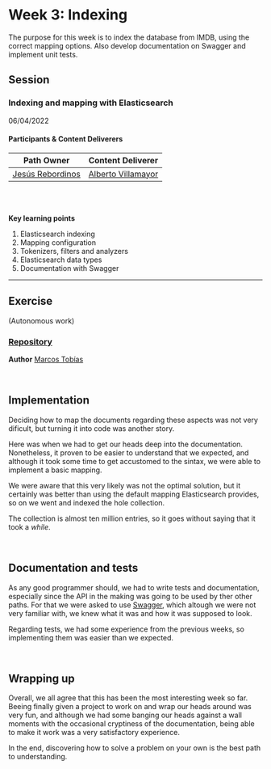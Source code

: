 # Week 3: Indexing
The purpose for this week is to index the database from IMDB, using the correct mapping options. Also develop documentation on Swagger and implement unit tests.

## Session
### Indexing and mapping with Elasticsearch

06/04/2022

#### Participants & Content Deliverers

| **Path Owner** | **Content Deliverer** | 
| --- | --- | 
| [Jesús Rebordinos](https://github.com/jesus-rebor) | [Alberto Villamayor](https://github.com/avillamayordevega) | \

\
&nbsp;

**Key learning points**
1. Elasticsearch indexing
2. Mapping configuration
3. Tokenizers, filters and analyzers
4. Elasticsearch data types
5. Documentation with Swagger

****


## Exercise
(Autonomous work)
<Statement>
### [Repository](https://github.com/MarcosTobias/imdb-academy)
**Author** [Marcos Tobías](https://github.com/MarcosTobias)

&nbsp;

## Implementation

Deciding how to map the documents regarding these aspects was not very dificult, but turning it into code was another story.

Here was when we had to get our heads deep into the documentation. Nonetheless, it proven to be easier to understand that we expected, and although it took some time to get accustomed to the sintax, we were able to implement a basic mapping.

We were aware that this very likely was not the optimal solution, but it certainly was better than using the default mapping Elasticsearch provides, so on we went and indexed the hole collection.

The collection is almost ten million entries, so it goes without saying that it took a _while_.

&nbsp;

## Documentation and tests
As any good programmer should, we had to write tests and documentation, especially since the API in the making was going to be used by ther other paths. For that we were asked to use [Swagger](https://swagger.io/), which altough we were not very familiar with, we knew what it was and how it was supposed to look.

Regarding tests, we had some experience from the previous weeks, so implementing them was easier than we expected.

&nbsp;

## Wrapping up
Overall, we all agree that this has been the most interesting week so far. Beeing finally given a project to work on and wrap our heads around was very fun, and although we had some banging our heads against a wall moments with the occasional cryptiness of the documentation, being able to make it work was a very satisfactory experience. 

In the end, discovering how to solve a problem on your own is the best path to understanding.
